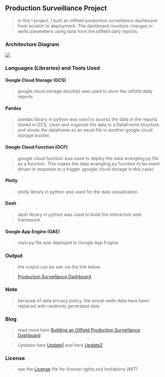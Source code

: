## Production Surveillance Project

> In this I project, I built an oilfield production surveillance dashboard from scratch to deployment. The dashboard monitors changes in wells parameters using data from the oilfield daily reports.

### Architecture Diagram

![](https://github.com/0ladayo/production_surveillance_project/blob/master/Architecture%20Diagram.jpg)

### Languages (Libraries) and Tools Used

#### Google Cloud Storage (GCS)

> google cloud storage (bucket) was used to store the oilfield daily reports

#### Pandas

> pandas library in python was used to access the data in the reports stored in GCS, clean and organize the data in a DataFrame structure and stores the dataframe as an excel file in another google cloud storage bucket

#### Google Cloud Function (GCF)

> google cloud function was used to deploy the data wrangling.py file as a function. This makes the data wrangling.py function to be event driven in response to a trigger (google cloud storage in this case).

#### Plotly 

> plotly library in python was used for the data visualization 

#### Dash

> dash library in python was used to build the interactive web framework.

#### Google App Engine (GAE)

> main.py file was deployed to Google App Engine

### Output

> the output can be see via the link below

> [Production Surveillance Dashboard](https://dummy-surveillance-project.nw.r.appspot.com/) 

### Note

> because of data privacy policy, the actual wells data have been replaced with randomly generated data

### Blog

> read more here [Building an Oilfield Production Surveillance Dashboard](https://medium.com/@Oladayo/building-an-oilfield-production-surveillance-dashboard-1629865e2ec9) 

> Updates here [Update1](https://medium.com/@Oladayo/update-fa467c737ad4) and here [Update2](https://medium.com/@Oladayo/update-2-5b2340158c8c)

### License

> see the [License](https://github.com/0ladayo/production_surveillance_project/blob/master/LICENSE.txt) file for license rights and limitations (MIT)
